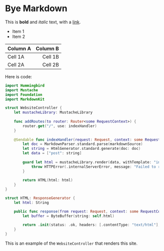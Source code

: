 # Bye Markdown

This is **bold** and *italic* text, with a [link](http://example.com).

- Item 1
- Item 2

| Column A | Column B |
|---------|---------:|
| Cell 1A | Cell 1B  |
| Cell 2A | Cell 2B  |

Here is code:

```swift
import Hummingbird
import Mustache
import Foundation
import MarkdownKit

struct WebsiteController {
    let mustacheLibrary: MustacheLibrary
    
    func addRoutes(to router: Router<some RequestContext>) {
        router.get("/", use: indexHandler)
    }
    
    @Sendable func indexHandler(request: Request, context: some RequestContext) async throws -> HTML {
        let doc = MarkdownParser.standard.parse(markdownSource)
        let string = HtmlGenerator.standard.generate(doc: doc)
        let data = ["post": string]
        
        guard let html = mustacheLibrary.render(data, withTemplate: "index") else {
            throw HTTPError(.internalServerError, message: "Failed to render template.")
        }
        
        return HTML(html: html)
    }
}

struct HTML: ResponseGenerator {
    let html: String

    public func response(from request: Request, context: some RequestContext) throws -> Response {
        let buffer = ByteBuffer(string: self.html)
        
        return .init(status: .ok, headers: [.contentType: "text/html"], body: .init(byteBuffer: buffer))
    }
}
```

This is an example of the `WebsiteController` that renders this site.
